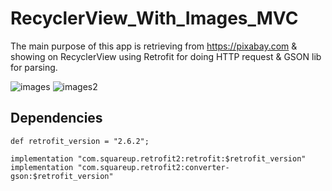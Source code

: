 # RecyclerView_With_Images_MVC

The main purpose of this app is retrieving from https://pixabay.com & showing on RecyclerView using Retrofit for doing HTTP request & GSON lib for parsing.

![images](https://user-images.githubusercontent.com/10658016/65835672-d1c26e00-e306-11e9-86ad-b925839a6d6b.png)
![images2](https://user-images.githubusercontent.com/10658016/65835673-d25b0480-e306-11e9-81e9-918365672e6a.png)

## Dependencies

```
def retrofit_version = "2.6.2";

implementation "com.squareup.retrofit2:retrofit:$retrofit_version"
implementation "com.squareup.retrofit2:converter-gson:$retrofit_version"

